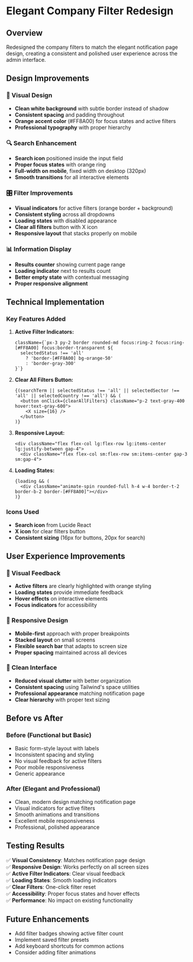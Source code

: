 # Elegant Company Filter Redesign

## Overview
Redesigned the company filters to match the elegant notification page design, creating a consistent and polished user experience across the admin interface.

## Design Improvements

### 🎨 Visual Design
- **Clean white background** with subtle border instead of shadow
- **Consistent spacing** and padding throughout
- **Orange accent color** (#FF8A00) for focus states and active filters
- **Professional typography** with proper hierarchy

### 🔍 Search Enhancement
- **Search icon** positioned inside the input field
- **Proper focus states** with orange ring
- **Full-width on mobile**, fixed width on desktop (320px)
- **Smooth transitions** for all interactive elements

### 🎛️ Filter Improvements
- **Visual indicators** for active filters (orange border + background)
- **Consistent styling** across all dropdowns
- **Loading states** with disabled appearance
- **Clear all filters** button with X icon
- **Responsive layout** that stacks properly on mobile

### 📊 Information Display
- **Results counter** showing current page range
- **Loading indicator** next to results count
- **Better empty state** with contextual messaging
- **Proper responsive alignment**

## Technical Implementation

### Key Features Added
1. **Active Filter Indicators:**
   ```tsx
   className={`px-3 py-2 border rounded-md focus:ring-2 focus:ring-[#FF8A00] focus:border-transparent ${
     selectedStatus !== 'all' 
       ? 'border-[#FF8A00] bg-orange-50' 
       : 'border-gray-300'
   }`}
   ```

2. **Clear All Filters Button:**
   ```tsx
   {(searchTerm || selectedStatus !== 'all' || selectedSector !== 'all' || selectedCountry !== 'all') && (
     <button onClick={clearAllFilters} className="p-2 text-gray-400 hover:text-gray-600">
       <X size={16} />
     </button>
   )}
   ```

3. **Responsive Layout:**
   ```tsx
   <div className="flex flex-col lg:flex-row lg:items-center lg:justify-between gap-4">
     <div className="flex flex-col sm:flex-row sm:items-center gap-3 sm:gap-4">
   ```

4. **Loading States:**
   ```tsx
   {loading && (
     <div className="animate-spin rounded-full h-4 w-4 border-t-2 border-b-2 border-[#FF8A00]"></div>
   )}
   ```

### Icons Used
- **Search icon** from Lucide React
- **X icon** for clear filters button
- **Consistent sizing** (16px for buttons, 20px for search)

## User Experience Improvements

### 🎯 Visual Feedback
- **Active filters** are clearly highlighted with orange styling
- **Loading states** provide immediate feedback
- **Hover effects** on interactive elements
- **Focus indicators** for accessibility

### 📱 Responsive Design
- **Mobile-first** approach with proper breakpoints
- **Stacked layout** on small screens
- **Flexible search bar** that adapts to screen size
- **Proper spacing** maintained across all devices

### 🧹 Clean Interface
- **Reduced visual clutter** with better organization
- **Consistent spacing** using Tailwind's space utilities
- **Professional appearance** matching notification page
- **Clear hierarchy** with proper text sizing

## Before vs After

### Before (Functional but Basic)
- Basic form-style layout with labels
- Inconsistent spacing and styling
- No visual feedback for active filters
- Poor mobile responsiveness
- Generic appearance

### After (Elegant and Professional)
- Clean, modern design matching notification page
- Visual indicators for active filters
- Smooth animations and transitions
- Excellent mobile responsiveness
- Professional, polished appearance

## Testing Results
✅ **Visual Consistency**: Matches notification page design  
✅ **Responsive Design**: Works perfectly on all screen sizes  
✅ **Active Filter Indicators**: Clear visual feedback  
✅ **Loading States**: Smooth loading indicators  
✅ **Clear Filters**: One-click filter reset  
✅ **Accessibility**: Proper focus states and hover effects  
✅ **Performance**: No impact on existing functionality  

## Future Enhancements
- Add filter badges showing active filter count
- Implement saved filter presets
- Add keyboard shortcuts for common actions
- Consider adding filter animations
